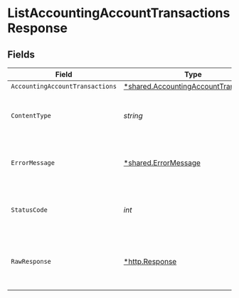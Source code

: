 # ListAccountingAccountTransactionsResponse


## Fields

| Field                                                                                         | Type                                                                                          | Required                                                                                      | Description                                                                                   |
| --------------------------------------------------------------------------------------------- | --------------------------------------------------------------------------------------------- | --------------------------------------------------------------------------------------------- | --------------------------------------------------------------------------------------------- |
| `AccountingAccountTransactions`                                                               | [*shared.AccountingAccountTransactions](../../models/shared/accountingaccounttransactions.md) | :heavy_minus_sign:                                                                            | Success                                                                                       |
| `ContentType`                                                                                 | *string*                                                                                      | :heavy_check_mark:                                                                            | HTTP response content type for this operation                                                 |
| `ErrorMessage`                                                                                | [*shared.ErrorMessage](../../models/shared/errormessage.md)                                   | :heavy_minus_sign:                                                                            | Your `query` parameter was not correctly formed                                               |
| `StatusCode`                                                                                  | *int*                                                                                         | :heavy_check_mark:                                                                            | HTTP response status code for this operation                                                  |
| `RawResponse`                                                                                 | [*http.Response](https://pkg.go.dev/net/http#Response)                                        | :heavy_minus_sign:                                                                            | Raw HTTP response; suitable for custom response parsing                                       |